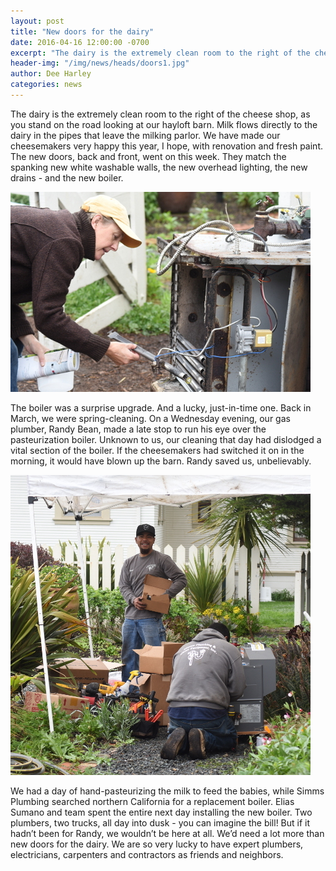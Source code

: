 ```yaml
---
layout: post
title: "New doors for the dairy"
date: 2016-04-16 12:00:00 -0700
excerpt: "The dairy is the extremely clean room to the right of the cheese shop, as you stand on the road looking at our hayloft barn ..."
header-img: "/img/news/heads/doors1.jpg"
author: Dee Harley
categories: news
---
```


The dairy is the extremely clean room to the right of the cheese shop,
as you stand on the road looking at our hayloft barn. Milk flows directly
to the dairy in the pipes that leave the milking parlor. We have made
our cheesemakers very happy this year, I hope, with renovation and fresh
paint. The new doors, back and front, went on this week. They match the
spanking new white washable walls, the new overhead lighting, the new
drains - and the new boiler.

![image](/img/news/doors2.jpg)

The boiler was a surprise upgrade. And a lucky, just-in-time one. Back in
March, we were spring-cleaning. On a Wednesday evening, our gas plumber,
Randy Bean, made a late stop to run his eye over the pasteurization
boiler. Unknown to us, our cleaning that day had dislodged a vital section
of the boiler. If the cheesemakers had switched it on in the morning,
it would have blown up the barn. Randy saved us, unbelievably.

![image](/img/news/doors3.jpg)

We had a day of hand-pasteurizing the milk to feed the babies, while Simms
Plumbing searched northern California for a replacement boiler. Elias
Sumano and team spent the entire next day installing the new boiler. Two
plumbers, two trucks, all day into dusk - you can imagine the bill! But
if it hadn’t been for Randy, we wouldn’t be here at all. We’d need
a lot more than new doors for the dairy. We are so very lucky to have
expert plumbers, electricians, carpenters and contractors as friends
and neighbors.
